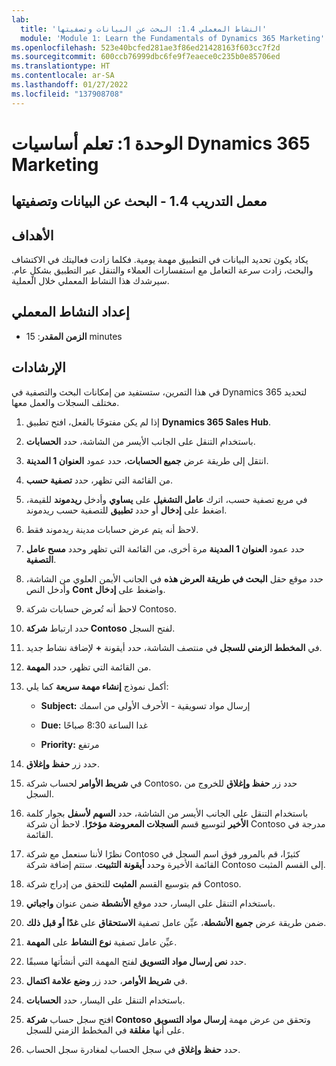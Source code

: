 ```yaml
---
lab:
  title: 'النشاط المعملي 1.4: البحث عن البيانات وتصفيتها'
  module: 'Module 1: Learn the Fundamentals of Dynamics 365 Marketing'
ms.openlocfilehash: 523e40bcfed281ae3f86ed21428163f603cc7f2d
ms.sourcegitcommit: 600ccb76999dbc6fe9f7eaece0c235b0e85706ed
ms.translationtype: HT
ms.contentlocale: ar-SA
ms.lasthandoff: 01/27/2022
ms.locfileid: "137908708"
---
```

<a name="module-1-learn-the-fundamentals-of-dynamics-365-marketing"></a>الوحدة 1: تعلم أساسيات Dynamics 365 Marketing
========================

## <a name="practice-lab-14---search-and-filter-data"></a>معمل التدريب 1.4 - البحث عن البيانات وتصفيتها

## <a name="objectives"></a>الأهداف

يكاد يكون تحديد البيانات في التطبيق مهمة يومية. فكلما زادت فعاليتك في الاكتشاف والبحث، زادت سرعة التعامل مع استفسارات العملاء والتنقل عبر التطبيق بشكلٍ عام.  سيرشدك هذا النشاط المعملي خلال العملية.

## <a name="lab-setup"></a>إعداد النشاط المعملي

  - **الزمن المقدر**: 15 minutes

## <a name="instructions"></a>الإرشادات

في هذا التمرين، ستستفيد من إمكانات البحث والتصفية في Dynamics 365 لتحديد مختلف السجلات والعمل معها. 

1. إذا لم يكن مفتوحًا بالفعل، افتح تطبيق **Dynamics 365 Sales Hub**. 

2. باستخدام التنقل على الجانب الأيسر من الشاشة، حدد **الحسابات**. 

3. انتقل إلى طريقة عرض **جميع الحسابات**، حدد عمود **العنوان 1 المدينة**. 

4. من القائمة التي تظهر، حدد **تصفية حسب**.

5. في مربع تصفية حسب، اترك **عامل التشغيل** على **يساوي** وأدخل **ريدموند** للقيمة، اضغط على **إدخال** أو حدد **تطبيق** للتصفية حسب ريدموند.

6. لاحظ أنه يتم عرض حسابات مدينة ريدموند فقط. 

7. حدد عمود **العنوان 1 المدينة** مرة أخرى، من القائمة التي تظهر وحدد **مسح عامل التصفية**. 

8. حدد موقع حقل **البحث في طريقة العرض هذه** في الجانب الأيمن العلوي من الشاشة، وأدخل النص **Cont** واضغط على **إدخال**.

9. لاحظ أنه تُعرض حسابات شركة Contoso. 

10. حدد ارتباط **شركة Contoso** لفتح السجل. 

11. في **المخطط الزمني للسجل** في منتصف الشاشة، حدد أيقونة **+** لإضافة نشاط جديد. 

12. من القائمة التي تظهر، حدد **المهمة**.

13. أكمل نموذج **إنشاء مهمة سريعة** كما يلي:

    - **Subject:** إرسال مواد تسويقية - الأحرف الأولى من اسمك

    - **Due:** غدا الساعة 8:30 صباحًا

    - **Priority:** مرتفع

14. حدد زر **حفظ وإغلاق**.

15. في **شريط الأوامر** لحساب شركة Contoso، حدد زر **حفظ وإغلاق** للخروج من السجل. 

16. باستخدام التنقل على الجانب الأيسر من الشاشة، حدد **السهم لأسفل** بجوار كلمة **الأخير** لتوسيع قسم **السجلات المعروضة مؤخرًا**. لاحظ أن شركة Contoso مدرجة في القائمة. 

17. نظرًا لأننا سنعمل مع شركة Contoso كثيرًا، قم بالمرور فوق اسم السجل في القائمة الأخيرة وحدد **أيقونة التثبيت**. ستتم إضافة شركة Contoso إلى القسم المثبت. 

18. قم بتوسيع القسم **المثبت** للتحقق من إدراج شركة Contoso. 

19. باستخدام التنقل على اليسار، حدد موقع **الأنشطة** ضمن عنوان **واجباتي**.

20. ضمن طريقة عرض **جميع الأنشطة**، عيِّن عامل تصفية **الاستحقاق** على **غدًا أو قبل ذلك**.

21. عيِّن عامل تصفية **نوع النشاط** على **المهمة**.

22. حدد **نص إرسال مواد التسويق** لفتح المهمة التي أنشأتها مسبقًا. 

23. في **شريط الأوامر**، حدد زر **وضع علامة اكتمال**. 

24. باستخدام التنقل على اليسار، حدد **الحسابات**.

25. افتح سجل حساب **شركة Contoso** وتحقق من عرض مهمة **إرسال مواد التسويق** على أنها **مغلقة** في المخطط الزمني للسجل. 

26. حدد **حفظ وإغلاق** في سجل الحساب لمغادرة سجل الحساب. 
